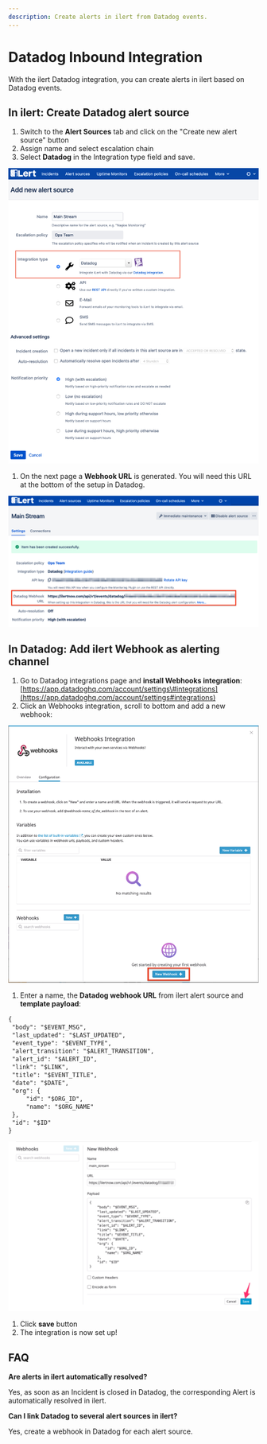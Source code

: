 ```yaml
---
description: Create alerts in ilert from Datadog events.
---
```


# Datadog Inbound Integration

With the ilert Datadog integration, you can create alerts in ilert based on Datadog events.

## In ilert: Create Datadog alert source <a id="alert-source"></a>

1. Switch to the **Alert Sources** tab and click on the "Create new alert source" button
2. Assign name and select escalation chain
3. Select **Datadog** in the Integration type field and save.

![](../../.gitbook/assets/dd1.png)

1. On the next page a **Webhook URL** is generated. You will need this URL at the bottom of the setup in Datadog.

![](../../.gitbook/assets/dd2.png)

## In Datadog: Add ilert Webhook as alerting channel <a id="add-webhook"></a>

1. Go to Datadog integrations page and **install Webhooks integration**: [https://app.datadoghq.com/account/settings\#integrations](https://app.datadoghq.com/account/settings#integrations)
2. Click an Webhooks integration, scroll to bottom and add a new webhook:

![](../../.gitbook/assets/dd3.png)

1. Enter a name, the **Datadog webhook URL** from ilert alert source and **template payload**:

```text
{
 "body": "$EVENT_MSG",
 "last_updated": "$LAST_UPDATED",
 "event_type": "$EVENT_TYPE",
 "alert_transition": "$ALERT_TRANSITION",
 "alert_id": "$ALERT_ID",
 "link": "$LINK",
 "title": "$EVENT_TITLE",
 "date": "$DATE",
 "org": {
     "id": "$ORG_ID",
     "name": "$ORG_NAME"
 },
 "id": "$ID"
}
```

![](../../.gitbook/assets/dd4.png)

1. Click **save** button
2. The integration is now set up!

## FAQ <a id="faq"></a>

**Are alerts in ilert automatically resolved?**

Yes, as soon as an Incident is closed in Datadog, the corresponding Alert is automatically resolved in ilert.

**Can I link Datadog to several alert sources in ilert?**

Yes, create a webhook in Datadog for each alert source.

